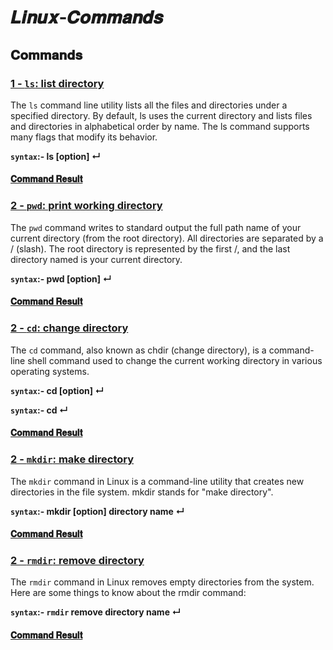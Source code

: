 # 𝑳𝒊𝒏𝒖𝒙-𝑪𝒐𝒎𝒎𝒂𝒏𝒅𝒔
## 𝐂𝐨𝐦𝐦𝐚𝐧𝐝𝐬

### <ins> 1 - ```ls```: list directory </ins>
The ```ls``` command line utility lists all the files and directories under a specified directory. By default, ls uses the current directory and lists files and directories in alphabetical order by name. The ls command supports many flags that modify its behavior.

__```syntax```:- ls [option] ↵__
#### <ins> 𝐂𝐨𝐦𝐦𝐚𝐧𝐝 𝐑𝐞𝐬𝐮𝐥𝐭 </ins>


### <ins> 2 - ```pwd```: print working directory </ins>
The ```pwd``` command writes to standard output the full path name of your current directory (from the root directory). All directories are separated by a / (slash). The root directory is represented by the first /, and the last directory named is your current directory.

__```syntax```:- pwd [option] ↵__
#### <ins> 𝐂𝐨𝐦𝐦𝐚𝐧𝐝 𝐑𝐞𝐬𝐮𝐥𝐭 </ins>


### <ins> 2 - ```cd```: change directory </ins>
The ```cd``` command, also known as chdir (change directory), is a command-line shell command used to change the current working directory in various operating systems.

__```syntax```:- cd [option] ↵__

__```syntax```:- cd ↵__
#### <ins> 𝐂𝐨𝐦𝐦𝐚𝐧𝐝 𝐑𝐞𝐬𝐮𝐥𝐭 </ins>



### <ins> 2 - ```mkdir```: make directory </ins>
The ```mkdir``` command in Linux is a command-line utility that creates new directories in the file system. mkdir stands for "make directory".

__```syntax```:- mkdir [option] directory name ↵__
#### <ins> 𝐂𝐨𝐦𝐦𝐚𝐧𝐝 𝐑𝐞𝐬𝐮𝐥𝐭 </ins>





### <ins> 2 - ```rmdir```: remove directory </ins>
The ```rmdir``` command in Linux removes empty directories from the system. Here are some things to know about the rmdir command:

__```syntax```:- ```rmdir``` remove directory name ↵__
#### <ins> 𝐂𝐨𝐦𝐦𝐚𝐧𝐝 𝐑𝐞𝐬𝐮𝐥𝐭 </ins>

